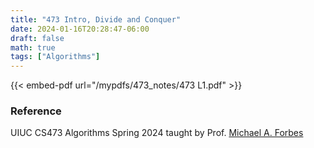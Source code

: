 ```yaml
---
title: "473 Intro, Divide and Conquer"
date: 2024-01-16T20:28:47-06:00
draft: false
math: true
tags: ["Algorithms"]
---
```


{{< embed-pdf url="/mypdfs/473_notes/473 L1.pdf" >}}

### Reference
UIUC CS473 Algorithms Spring 2024 taught by Prof. [Michael A. Forbes](https://miforbes.cs.illinois.edu/)